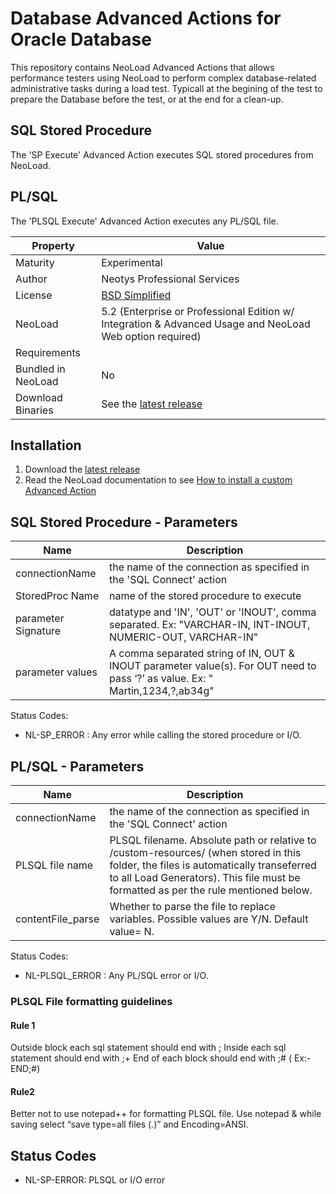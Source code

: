 # Database Advanced Actions for Oracle Database

This repository contains NeoLoad Advanced Actions that allows performance testers using NeoLoad to perform complex database-related administrative tasks during a load test. Typicall at the begining of the test to prepare the Database before the test, or at the end for a clean-up.

## SQL Stored Procedure

The 'SP Execute' Advanced Action executes SQL stored procedures from NeoLoad.

## PL/SQL 

The 'PLSQL Execute' Advanced Action executes any PL/SQL file.

| Property           | Value             |
| ----------------   | ----------------  |
| Maturity           | Experimental      |
| Author             | Neotys Professional Services |
| License            | [BSD Simplified](https://www.neotys.com/documents/legal/bsd-neotys.txt) |
| NeoLoad            | 5.2 (Enterprise or Professional Edition w/ Integration & Advanced Usage and NeoLoad Web option required)|
| Requirements       |    |
| Bundled in NeoLoad | No |
| Download Binaries  | See the [latest release](https://github.com/Neotys-Labs/Database-Advanced-Actions/releases/latest)

## Installation

1. Download the [latest release](https://github.com/Neotys-Labs/Database-Advanced-Actions/releases/latest)
1. Read the NeoLoad documentation to see [How to install a custom Advanced Action](https://www.neotys.com/documents/doc/neoload/latest/en/html/#25928.htm)

## SQL Stored Procedure - Parameters

| Name                     | Description       |
| ---------------          | ----------------- |
| connectionName           | the name of the connection as specified in the 'SQL Connect' action |
| StoredProc Name          | name of the stored procedure to execute |
| parameter Signature      | datatype and 'IN', 'OUT' or 'INOUT', comma separated. Ex: "VARCHAR-IN, INT-INOUT, NUMERIC-OUT, VARCHAR-IN" |
| parameter values         | A comma separated string of IN, OUT & INOUT parameter value(s). For OUT need to pass ‘?’ as value. Ex: " Martin,1234,?,ab34g" |

Status Codes:
* NL-SP_ERROR :  Any error while calling the stored procedure or I/O. 

## PL/SQL - Parameters

| Name                     | Description       |
| ---------------          | ----------------- |
| connectionName           | the name of the connection as specified in the 'SQL Connect' action |
| PLSQL file name          | PLSQL filename. Absolute path or relative to <project>/custom-resources/ (when stored in this folder, the files is automatically transeferred to all Load Generators). This file must be formatted as per the rule mentioned below.|
| contentFile_parse      | Whether to parse the file to replace variables.  Possible values are Y/N. Default value= N.|

Status Codes:
* NL-PLSQL_ERROR :  Any PL/SQL error or I/O.

### PLSQL File formatting guidelines

#### Rule 1
Outside block each sql statement should end with ;
Inside  each sql statement should end with ;+
End of each block should end with ;#  ( Ex:-     END;#)

#### Rule2
Better not  to use notepad++ for formatting PLSQL file. Use notepad & while saving  select “save type=all files (*.*)”   and Encoding=ANSI.


## Status Codes

* NL-SP-ERROR: PLSQL or I/O error
